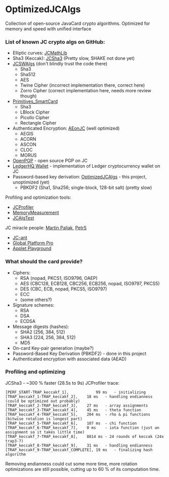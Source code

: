 # OptimizedJCAlgs
Collection of open-source JavaCard crypto algorithms. Optimized for memory and speed with unified interface

### List of known JC crypto algs on GitHub:
* Elliptic curves: [JCMathLib](https://github.com/OpenCryptoProject/JCMathLib)
* Sha3 (Keccak): [JCSha3](https://github.com/MiragePV/JCSha3) (Pretty slow, SHAKE not done yet)
* [JCSWAlgs](https://github.com/JavaCardSpot-dev/JCSWAlgs) (don't blindly trust the code there)
  * Sha3
  * Sha512
  * AES
  * Twine Cipher (incorrect implementation there, correct here)
  * Zorro Cipher (correct implementation here, needs more review though)
* [Primitives_SmartCard](https://github.com/albertocarp/Primitives_SmartCard/tree/master/src/sid)
  * Sha3
  * LBlock Cipher
  * Picollo Cipher
  * Rectangle Cipher
* Authenticated Encryption: [AEonJC](https://github.com/palkrajesh/AEonJC) (well optimized)
  * AEGIS
  * ACORN
  * ASCON
  * CLOC
  * MORUS
* [OpenPGP](https://github.com/jderuiter/javacard-openpgpcard) - open source PGP on JC
* [LedgerHQ Wallet](https://github.com/LedgerHQ/ledger-javacard) - implementation of Ledger cryptocurrency wallet on JC
* Password-based key derivation: [OptimizedJCAlgs](https://github.com/MiragePV/OptimizedJCAlgs) - this project, unoptimized (yet)
  * PBKDF2 (Sha1, Sha256; single-block, 128-bit salt) (pretty slow)

Profiling and optimization tools:
* [JCProfiler](https://github.com/OpenCryptoProject/JCProfiler)
* [MemoryMeasurement](https://github.com/maxashwin/JavaCard/tree/master/Wkg_MemoryMeasurementScript)
* [JCAlgTest](https://github.com/crocs-muni/JCAlgTest)

JC miracle people: [Martin Paljak](https://github.com/martinpaljak), [PetrS](https://github.com/petrs)
* [JC-ant](https://github.com/martinpaljak/ant-javacard#syntax)
* [Global Platform Pro](https://github.com/martinpaljak/GlobalPlatformPro)
* [Applet Playground](https://github.com/martinpaljak/AppletPlayground)

### What should the card provide?

* Ciphers:
  * RSA (nopad, PKCS1, ISO9796, OAEP)
  * AES (CBC128, ECB128, CBC256, ECB256, nopad, ISO9797, PKCS5)
  * DES (CBC, ECB, nopad, PKCS5, ISO9797)
  * ECC
  * (some others?)
* Signature schemes:
  * RSA
  * DSA 
  * ECDSA
* Message digests (hashes):
  * SHA2 (256, 384, 512)
  * SHA3 (224, 256, 384, 512)
  * MD5
* On-card Key-pair generation (maybe?)
* Password-Based Key Derivation (PBKDF2) - done in this project
* Authenticated encryption with associated data (AEAD)


### Profiling and optimizing
JCSha3 - ~300 % faster (28.5s to 9s)
JCProfiler trace:
```
[PERF_START-TRAP_keccakf_1],            99 ms   - initializing
[TRAP_keccakf_1-TRAP_keccakf_2], 	18 ms   - handling endianness (could be optimized out probably)
[TRAP_keccakf_2-TRAP_keccakf_3], 	27 ms   - array assignments
[TRAP_keccakf_3-TRAP_keccakf_4], 	45 ms   - theta function
[TRAP_keccakf_4-TRAP_keccakf_5], 	204 ms  - rho & pi functions (bitwise rotation is longest part)
[TRAP_keccakf_5-TRAP_keccakf_6], 	107 ms  - chi function
[TRAP_keccakf_6-TRAP_keccakf_7], 	0 ms    - iota function (just an assignment so it takes little time)
[TRAP_keccakf_7-TRAP_keccakf_8], 	8814 ms - 24 rounds of keccak (24x trap3-7)
[TRAP_keccakf_8-TRAP_keccakf_9], 	31 ms   - handling endianness
[TRAP_keccakf_9-TRAP_keccakf_COMPLETE], 19 ms   - finalizing hash algorithm
```

Removing endianness could cut some more time, more rotation optimizations are still possible, cutting up to 60 % of its computation time.
